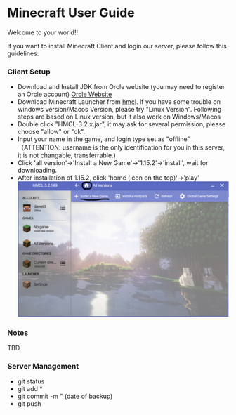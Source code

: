 # Minecraft User Guide

Welcome to your world!!

If you want to install Minecraft Client and login our server, please follow this guidelines:

### Client Setup
* Download and Install JDK from Orcle website (you may need to register an Orcle account) [Orcle Website](https://www.oracle.com/java/technologies/javase-jdk14-downloads.html)
* Download Minecraft Launcher from [hmcl](https://hmcl.huangyuhui.net/download). If you have some trouble on windows version/Macos Version, please try "Linux Version". Following steps are based on Linux version, but it also work on Windows/Macos
* Double click "HMCL-3.2.x.jar", it may ask for several permission, please choose "allow" or "ok".
* Input your name in the game, and login type set as "offline" （ATTENTION: username is the only identification for you in this server, it is not changable, transferrable.)
* Click 'all version'->'Install a New Game'->'1.15.2'->'install', wait for downloading.
* After installation of 1.15.2, click 'home (icon on the top)'->'play'
![image](https://github.com/daweidavidwang/MinecraftUserGuide/blob/master/launcherhome.png)

### Notes
TBD

### Server Management 
* git status
* git add *
* git commit -m " (date of backup)
* git push 
